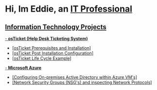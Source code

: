 <h1>Hi, Im Eddie, an <a href= "https://www.linkedin.com/in/eddie-gomez-05a7741a2/">IT Professional</h1> 

<h2> Information Technology Projects</h2>
  
-<b> osTicket (Help Desk Ticketing System)</b>
  - [osTicket Prerequisites and Installation]
  - [osTicket Post Installation Configuration]
  - [osTicket Life Cycle Example] 
 
-<b> Microsoft Azure</b>
  - [Configuring On-premises Active Directory within Azure VM's]
  - [Network Security Groups (NSG's) and inspecting Network Protocols]
  
